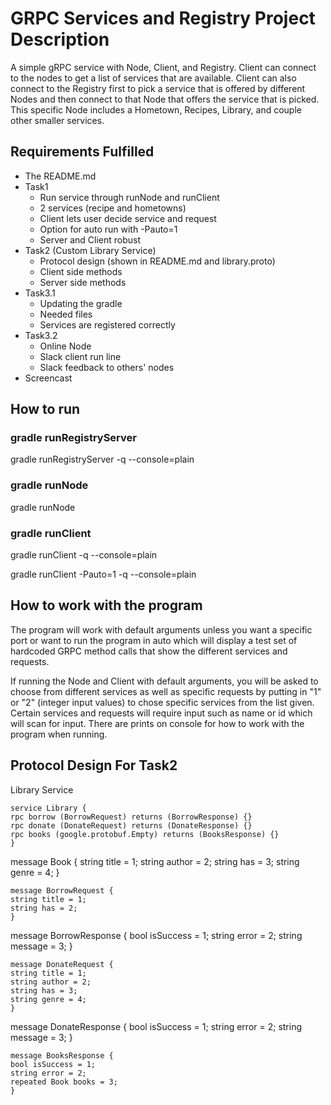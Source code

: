 # GRPC Services and Registry Project Description

A simple gRPC service with Node, Client, and Registry. Client can connect to the nodes
to get a list of services that are available. Client can also connect to the Registry first
to pick a service that is offered by different Nodes and then connect to that Node that offers
the service that is picked. This specific Node includes a Hometown, Recipes, Library, and couple
other smaller services.

## Requirements Fulfilled
- The README.md
- Task1
  - Run service through runNode and runClient
  - 2 services (recipe and hometowns)
  - Client lets user decide service and request
  - Option for auto run with -Pauto=1
  - Server and Client robust
- Task2 (Custom Library Service)
  - Protocol design (shown in README.md and library.proto)
  - Client side methods
  - Server side methods
- Task3.1
  - Updating the gradle
  - Needed files
  - Services are registered correctly
- Task3.2
  - Online Node
  - Slack client run line
  - Slack feedback to others' nodes
- Screencast

## How to run
### gradle runRegistryServer
gradle runRegistryServer -q --console=plain

### gradle runNode
gradle runNode

### gradle runClient
gradle runClient -q --console=plain

gradle runClient -Pauto=1 -q --console=plain

## How to work with the program
The program will work with default arguments unless you want a specific port or want
to run the program in auto which will display a test set of hardcoded GRPC method calls
that show the different services and requests. 

If running the Node and Client with default arguments, you will be asked to choose from
different services as well as specific requests by putting in "1" or "2" (integer input values)
to chose specific services from the list given. Certain services and requests will require 
input such as name or id which will scan for input. There are prints on console for how to work with
the program when running.

## Protocol Design For Task2
Library Service
```
service Library {
rpc borrow (BorrowRequest) returns (BorrowResponse) {}
rpc donate (DonateRequest) returns (DonateResponse) {}
rpc books (google.protobuf.Empty) returns (BooksResponse) {}
}
```
message Book {
string title = 1;
string author = 2;
string has = 3;
string genre = 4;
}
```
message BorrowRequest {
string title = 1;
string has = 2;
}
```
message BorrowResponse {
bool isSuccess = 1;
string error = 2;
string message = 3;
}
```
message DonateRequest {
string title = 1;
string author = 2;
string has = 3;
string genre = 4;
}
```
message DonateResponse {
bool isSuccess = 1;
string error = 2;
string message = 3;
}
```
message BooksResponse {
bool isSuccess = 1;
string error = 2;
repeated Book books = 3;
}
```